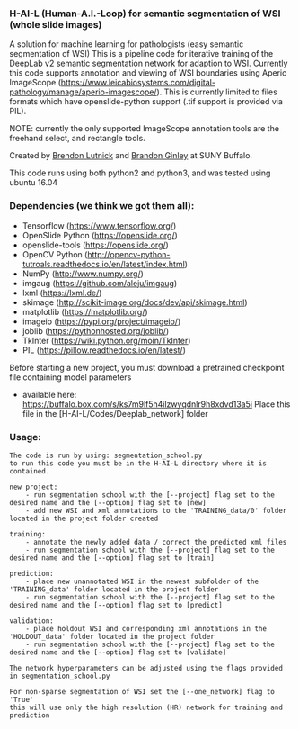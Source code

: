 ### H-AI-L (Human-A.I.-Loop) for semantic segmentation of WSI (whole slide images)

A solution for machine learning for pathologists (easy semantic segmentation of WSI)
This is a pipeline code for iterative training of the DeepLab v2 semantic segmentation network for adaption to WSI. 
Currently this code supports annotation and viewing of WSI boundaries using Aperio ImageScope 
(https://www.leicabiosystems.com/digital-pathology/manage/aperio-imagescope/). 
This is currently limited to files formats which have openslide-python support (.tif support is provided via PIL).

NOTE: currently the only supported ImageScope  annotation tools are the freehand select, and rectangle tools.

Created by [Brendon Lutnick](https://github.com/brendonlutnick) and [Brandon Ginley](https://github.com/bgginley) at SUNY Buffalo.

This code runs using both python2 and python3, and was tested using ubuntu 16.04

### Dependencies (we think we got them all):

  - Tensorflow        (https://www.tensorflow.org/)
  - OpenSlide Python  (https://openslide.org/)
  - openslide-tools   (https://openslide.org/)
  - OpenCV Python     (http://opencv-python-tutroals.readthedocs.io/en/latest/index.html)
  - NumPy             (http://www.numpy.org/)
  - imgaug            (https://github.com/aleju/imgaug)
  - lxml              (https://lxml.de/)
  - skimage           (http://scikit-image.org/docs/dev/api/skimage.html)
  - matplotlib        (https://matplotlib.org/)
  - imageio           (https://pypi.org/project/imageio/)
  - joblib            (https://pythonhosted.org/joblib/)
  - TkInter           (https://wiki.python.org/moin/TkInter)
  - PIL               (https://pillow.readthedocs.io/en/latest/)
  
  Before starting a new project, you must download a pretrained checkpoint file containing model parameters
  - available here: https://buffalo.box.com/s/ks7m9lf5h4ilzwyqdnlr9h8xdvd13a5i
  Place this file in the [H-AI-L/Codes/Deeplab_network] folder

### Usage:

    The code is run by using: segmentation_school.py
    to run this code you must be in the H-AI-L directory where it is contained.

    new project:
        - run segmentation school with the [--project] flag set to the desired name and the [--option] flag set to [new]
        - add new WSI and xml annotations to the 'TRAINING_data/0' folder located in the project folder created

    training:
        - annotate the newly added data / correct the predicted xml files
        - run segmentation school with the [--project] flag set to the desired name and the [--option] flag set to [train]

    prediction:
        - place new unannotated WSI in the newest subfolder of the 'TRAINING_data' folder located in the project folder  
        - run segmentation school with the [--project] flag set to the desired name and the [--option] flag set to [predict]

    validation:
        - place holdout WSI and corresponding xml annotations in the 'HOLDOUT_data' folder located in the project folder
        - run segmentation school with the [--project] flag set to the desired name and the [--option] flag set to [validate]

    The network hyperparameters can be adjusted using the flags provided in segmentation_school.py  

    For non-sparse segmentation of WSI set the [--one_network] flag to 'True'
    this will use only the high resolution (HR) network for training and prediction
